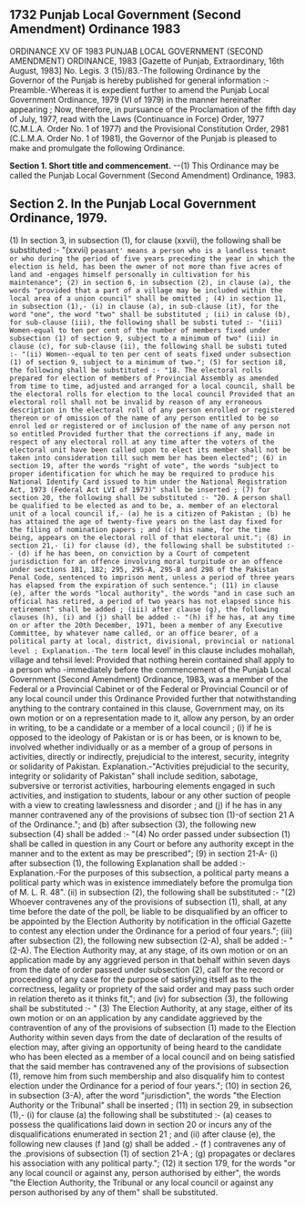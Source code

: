 ## 1732 Punjab Local Government (Second Amendment) Ordinance 1983
 
ORDINANCE XV OF 1983
PUNJAB LOCAL GOVERNMENT (SECOND AMENDMENT) ORDINANCE, 1983
[Gazette of Punjab, Extraordinary, 16th August, 1983]
No. Legis. 3 (15)/83.-The following Ordinance by the Governor of the Punjab is hereby published for general information :-
Preamble.-Whereas it is expedient further to amend the Punjab Local Government Ordinance, 1979 (VI of 1979) in the manner hereinafter appearing ;
Now, therefore, in pursuance of the Proclamation of the fifth day of July, 1977, read with the Laws (Continuance in Force) Order, 1977 (C.M.L.A. Order No. 1 of 1977) and the Provisional Constitution Order, 2981 (C.L.M.A. Order No. 1 of 1981), the Governor of the Punjab is pleased to make and promulgate the following Ordinance.

**Section 1. Short title and commencement.**
--(1) This Ordinance may be called the Punjab Local Government (Second Amendment) Ordinance, 1983.

 

**Section 2. In the Punjab Local Government Ordinance, 1979.**
--
   (1) In section 3, in subsection (1), for clause (xxvii), the following shall be substituted :-
   "(xxvii) `peasant' means a person who is a landless tenant or who during the period of five years preceding the year in which the election is held, has been the owner of not more than five acres of land and -engages himself personally in cultivation for his maintenance";
  (2) in section 6, in subsection (2), in clause (a), the words "provided that a part of a village may be included within the local area of a union council" shall be omitted ;
    (4) in section 11, in subsection (1),-
  (i) in clause (a), in sub-clause (it), for the word "one", the word "two" shall be substituted ;
  (ii) in caluse (b), for sub-clause (iii), the following shall be substi tuted :-
  "(iii) Women-equal to ten per cent of the number of members fixed under subsection (1) of section 9, subject to a minimum of two"
  (iii) in clause (c), for sub-clause (ii), the following shall be substi tuted :-
  "(ii) Women--equal to ten per cent of seats fixed under subsection (1) of section 9, subject to a minimum of two.";
  (5) for section i8, the following shall be substituted :-
  "18. The electoral rolls prepared for election of members of Provincial Assembly as amended from time to time, adjusted and arranged for a local council, shall be the electoral rolls for election to the local council
  Provided that an electoral roll shall not be invalid by reason of any erroneous description in the electoral roll of any person enrolled or registered thereon or of omission of the name of any person entitled to be so enrol led or registered or of inclusion of the name of any person not so entitled
  Provided further that the corrections if any, made in respect of any electoral roll at any time after the voters of the electoral unit have been called upon to elect its member shall not be taken into consideration till such mem ber has been elected";
  (6) in section 19, after the words "right of vote", the words "subject to proper identification for which he may be required to produce his National Identify Card issued to him under the National Registration Act, 1973 (Federal Act LVI of 1973)" shall be inserted ;
  (7) for section 20, the following shall be substituted :-
  "20. A person shall be qualified to be elected as and to be, a. member of an electoral unit of a local council if,-
(a) he is a citizen of Pakistan ;
(b) he has attained the age of twenty-five years on the last day fixed for the filing of nomination papers ; and
(c) his name, for the time being, appears on the electoral roll of that electoral unit.";
  (8) in section 21,-
(i) for clause (d), the following shall be substituted :--
  (d) if he has been, on conviction by a Court of competent jurisdiction for an offence involving moral turpitude or an offence under sections 181, 182; 295, 295-A, 295-B and 298 of the Pakistan Penal Code, sentenced to imprison ment, unless a period of three years has elapsed from the expiration of such sentence.";
  (11) in clause (e), after the words "local authority", the words "and in case such an official has retired, a period of two years has not elapsed since his retirement" shall be added ;
  (iii) after clause (g), the following clauses (h), (i) and (j) shall be added :-
  "(h) if he has, at any time on or after the 20th December, 1971, been a member of any Executive Committee, by whatever name called, or an office bearer, of a political party at local, district, divisional, provincial or national level ;
  Explanation.-The term `local level' in this clause includes mohallah, village and tehsil level:
   Provided that nothing herein contained shall apply to a person who -immediately before the commencement of the Punjab Local Government (Second Amendment) Ordinance, 1983, was a member of the Federal or a Provincial Cabinet or of the Federal or Provincial Council or of any local council under this Ordinance
   Provided further that notwithstanding anything to the contrary contained in this clause, Government may, on its own motion or on a representation made to it, allow any person, by an order in writing, to be a candidate or a member of a local council ;
   (i) if he is opposed to the ideology of Pakistan or is or has been, or is known to be, involved whether individually or as a member of a group of persons in activities, directly or indirectly, prejudicial to the interest, security, integrity or solidarity of Pakistan.
   Explanation.-"Activities prejudicial to the security, integrity or solidarity of Pakistan" shall include sedition, sabotage, subversive or terrorist activities, harbouring elements engaged in such activities, and instigation to students, labour or any other suction of people with a view to creating lawlessness and disorder ; and
   (j) if he has in any manner contravened any of the provisions of subsec tion (1)-of section 21 A of the Ordinance."; and
   (b) after subsection (3), the following new subsection (4) shall be added :-
   "(4) No order passed under subsection (1) shall be called in question in any Court or before any authority except in the manner and to the extent as may be prescribed";
   (9) in section 21-A-
   (i) after subsection (1), the following Explanation shall be added :-
   Explanation.-For the purposes of this subsection, a political party means a political party which was in existence immediately before the promulga tion of M. L. R. 48".
   (ii) in subsection (2), the following shall be substituted :-
   "(2) Whoever contravenes any of the provisions of subsection (1), shall, at any time before the date of the poll, be liable to be disqualified by an officer to be appointed by the Election Authority by notification in the official Gazette to contest any election under the Ordinance for a period of four years.";
   (iii) after subsection (2), the following new subsection (2-A), shall be added :-
   "(2-A). The Election Authority may, at any stage, of its own motion or on an application made by any aggrieved person in that behalf within seven days from the date of order passed under subsection (2), call for the record or proceeding of any case for the purpose of satisfying itself as to the correctness, legality or propriety of the said order and may pass such order in relation thereto as it thinks fit,"; and
   (iv) for subsection (3), the following shall be substituted :-
   " (3) The Election Authority, at any stage, either of its own motion or on an application by any candidate aggrieved by the contravention of any of the provisions of subsection (1) made to the Election Authority within seven days from the date of declaration of the results of election may, after giving an opportunity of being heard to the candidate who has been elected as a member of a local council and on being satisfied that the said member has contravened any of the provisions of subsection (1), remove him from such membership and also disqualify him to contest election under the Ordinance for a period of four years.";
   (10) in section 26, in subsection (3-A), after the word "jurisdiction", the words "the Election Authority or the Tribunal" shall be inserted ;
   (11) in section 29, in subsection (1),-
   (i) for clause (a) the following shall be substituted :-
   (a) ceases to possess the qualifications laid down in section 20 or incurs any of the disqualifications enumerated in section 21 ; and
   (ii) after clause (e), the following new clauses (f )and (g) shall be added .-
   (f ) contravenes any of the .provisions of subsection (1) of section 21-A ;
   (g) propagates or declares his association with any political party.";
   (12) it section 179, for the words "or any local council or against any, person authorised by either", the words "the Election Authority, the Tribunal or any local council or against any person authorised by any of them" shall be substituted.

